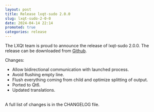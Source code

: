 ```yaml
---
layout: post
title: Release lxqt-sudo 2.0.0
slug: lxqt-sudo-2-0-0
date: 2024-04-14 22:14
promoted: true
categories: release
---
```


The LXQt team is proud to announce the release of lxqt-sudo 2.0.0.
The release can be downloaded from [Github](https://github.com/lxqt/lxqt-sudo/releases).

Changes:

 * Allow bidirectional communication with launched process.
 * Avoid flushing empty line.
 * Flush everything coming from child and optimize splitting of output.
 * Ported to Qt6.
 * Updated translations.


<br/>
A full list of changes is in the CHANGELOG file.
<br/>
